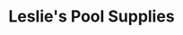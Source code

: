 ---
title: "Leslie's Pool Supplies"
url: /apache-junction/leslies-pool-supplies/
shop: swimming pool
---
